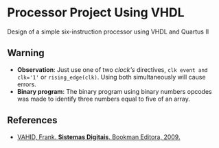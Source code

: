 # Processor Project Using VHDL
 Design of a simple six-instruction processor using VHDL and Quartus II
 
 ## Warning
 
 * **Observation**: Just use one of two *clock's* directives, `clk event and clk='1'` or `rising_edge(clk)`. Using both simultaneously will cause errors.
 * **Binary program**: The binary program using binary numbers opcodes was made to identify three numbers equal to five of an array.
 
 ## References
* [VAHID, Frank. **Sistemas Digitais**. Bookman Editora, 2009.][def]

[def]: https://books.google.com.br/books?hl=pt-BR&lr=&id=8xT9sD0kpfUC&oi=fnd&pg=PR7&dq=Sistemas+Digitais:+Projeto,+Otimiza%C3%A7%C3%A3o+e+HDL&ots=KGA6dZ1DY3&sig=XiLvQy0yNPjrvm5z88Pmiwl9N2c#v=onepage&q=Sistemas%20Digitais%3A%20Projeto%2C%20Otimiza%C3%A7%C3%A3o%20e%20HDL&f=false
